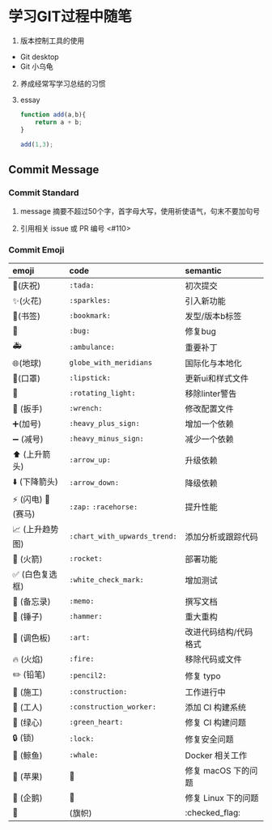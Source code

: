 # 学习GIT过程中随笔

1. 版本控制工具的使用
  - Git desktop
  - Git 小乌龟
2. 养成经常写学习总结的习惯
3. essay

    ```javascript
    function add(a,b){
        return a + b;
    }
    
    add(1,3);
    ```

## Commit Message

### Commit Standard

1. message 摘要不超过50个字，首字母大写，使用祈使语气，句末不要加句号

2. 引用相关 issue 或 PR 编号 <#110>

### Commit Emoji
| emoji         | code     | semantic        |
| :------------ | :------- | :-------------- |
| :tada:(庆祝)  | `:tada:` | 初次提交         |
| :sparkles:(火花) | `:sparkles:` | 引入新功能 |
| :bookmark:(书签) | `:bookmark:` | 发型/版本b标签 |
| :bug: | `:bug:` | 修复bug |
| :ambulance: | `:ambulance:` | 重要补丁 |
| :globe_with_meridians:(地球) | `globe_with_meridians` | 国际化与本地化 |  
| :lipstick:(口罩) | `:lipstick:` | 更新ui和样式文件 |
| :rotating_light: | `:rotating_light:` | 移除linter警告 |
| :wrench: (扳手) | `:wrench:` | 修改配置文件 |
| :heavy_plus_sign:(加号) | `:heavy_plus_sign:` | 增加一个依赖 |
| :heavy_minus_sign: (减号) |	`:heavy_minus_sign:` |	减少一个依赖 |
| :arrow_up: (上升箭头) |	`:arrow_up:` |	升级依赖 |
| :arrow_down: (下降箭头) |	`:arrow_down:` |	降级依赖 |
| :zap: (闪电) :racehorse: (赛马) | `:zap:` `:racehorse:` |	提升性能 |
| :chart_with_upwards_trend: (上升趋势图) |	`:chart_with_upwards_trend:` |	添加分析或跟踪代码 |
| :rocket: (火箭) |	`:rocket:` |	部署功能 |
| :white_check_mark: (白色复选框) |	`:white_check_mark:` |	增加测试 |
| :memo: (备忘录) |	`:memo:` | 撰写文档 |
| :hammer: (锤子) |	`:hammer:` |重大重构 |
| :art: (调色板) | `:art:` |	改进代码结构/代码格式 |
| :fire: (火焰) |	`:fire:` |	移除代码或文件 |
| :pencil2: (铅笔) | `:pencil2:` |	修复 typo |
| :construction: (施工) |	`:construction:` |	工作进行中 |
| :construction_worker: (工人) | `:construction_worker:` |	添加 CI 构建系统 |
| :green_heart: (绿心) | `:green_heart:` |	修复 CI 构建问题 |
| :lock: (锁) |	`:lock:` |	修复安全问题 |
| :whale: (鲸鱼) |	`:whale:` |	Docker 相关工作 |
| :apple: (苹果) |	:apple: |	修复 macOS 下的问题 |
| :penguin: (企鹅)|	:penguin:|	修复 Linux 下的问题 |
| :checkered_flag:| (旗帜)	|:checked_flag:|	修复 Windows 下的问题 |
